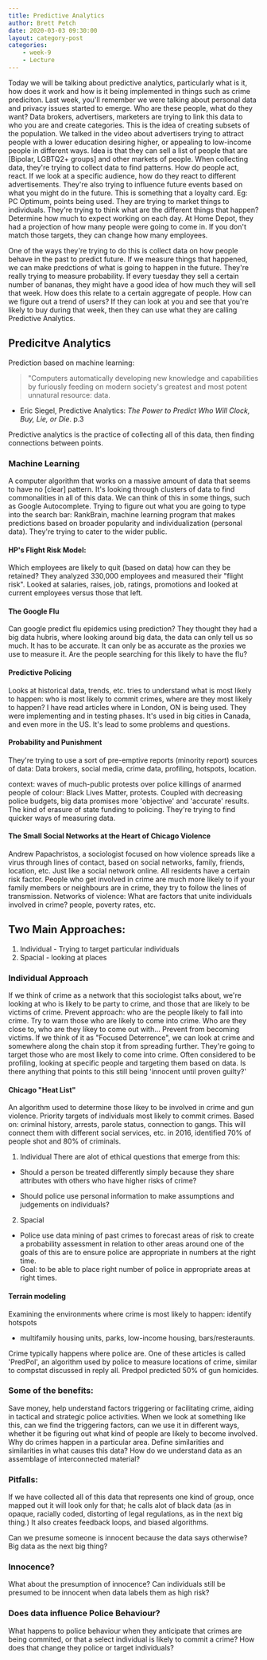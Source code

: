 ```yaml
---
title: Predictive Analytics
author: Brett Petch
date: 2020-03-03 09:30:00
layout: category-post
categories: 
    - week-9
    - Lecture
---
```


Today we will be talking about predictive analytics, particularly what is it, how does it work and how is it being implemented in things such as crime prediciton. Last week, you'll remember we were talking about personal data and privacy issues started to emerge. Who are these people, what do they want? Data brokers, advertisers, marketers are trying to link this data to who you are and create categories. This is the idea of creating subsets of the population. We talked in the video about advertisers trying to attract people with a lower education desiring higher, or appealing to low-income people in different ways. Idea is that they can sell a list of people that are [Bipolar, LGBTQ2+ groups] and other markets of people. When collecting data, they're trying to collect data to find patterns. How do people act, react. If we look at a specific audience, how do they react to different advertisements. They're also trying to influence future events based on what you might do in the future. This is something that a loyalty card. Eg: PC Optimum, points being used. They are trying to market things to individuals. They're trying to think what are the different things that happen? Determine how much to expect working on each day. At Home Depot, they had a projection of how many people were going to come in. If you don't match those targets, they can change how many employees. 

One of the ways they're trying to do this is collect data on how people behave in the past to predict future. If we measure things that happened, we can make predctions of what is going to happen in the future. They're really trying to measure probability. If every tuesday they sell a certain number of bananas, they might have a good idea of how much they will sell that week. How does this relate to a certain aggregate of people. How can we figure out a trend of users? If they can look at you and see that you're likely to buy during that week, then they can use what they are calling Predictive Analytics.

## Predicitve Analytics
Prediction based on machine learning: 
> "Computers automatically developing new knowledge and capabilities by furiously feeding on modern society's greatest and most potent unnatural resource: data.
- Eric Siegel, Predictive Analytics: *The Power to Predict Who Will Clock, Buy, Lie, or Die*. p.3

Predictive analytics is the practice of collecting all of this data, then finding connections between points.

### Machine Learning
A computer algorithm that works on a massive amount of data that seems to have no [clear] pattern. It's looking through clusters of data to find commonalities in all of this data. We can think of this in some things, such as Google Autocomplete. Trying to figure out what you are going to type into the search bar: RankBrain, machine learning program that makes predictions based on broader popularity and individualization (personal data). They're trying to cater to the wider public.

#### HP's Flight Risk Model:
Which employees are likely to quit (based on data) how can they be retained? They analyzed 330,000 employees and measured their "flight risk". Looked at salaries, raises, job, ratings, promotions and looked at current employees versus those that left. 

#### The Google Flu
Can google predict flu epidemics using prediction? They thought they had a big data hubris, where looking around big data, the data can only tell us so much. It has to be accurate. It can only be as accurate as the proxies we use to measure it. Are the people searching for this likely to have the flu? 

#### Predictive Policing
Looks at historical data, trends, etc. tries to understand what is most likely to happen: who is most likely to commit crimes, where are they most likely to happen? I have read articles where in London, ON is being used. They were implementing and in testing phases. It's used in big cities in Canada, and even more in the US. It's lead to some problems and questions. 

#### Probability and Punishment
They're trying to use a sort of pre-emptive reports (minority report) sources of data: Data brokers, social media, crime data, profiling, hotspots, location.

context: waves of much-public protests over police killings of anarmed people of colour: Black Lives Matter, protests. Coupled with decreasing police budgets, big data promises more 'objective' and 'accurate' results. The kind of erasure of state funding to policing. They're trying to find quicker ways of measuring data. 

#### The Small Social Networks at the Heart of Chicago Violence
Andrew Papachristos, a sociologist focused on how violence spreads like a virus through lines of contact, based on social networks, family, friends, location, etc. Just like a social network online. All residents have a certain risk factor. People who get involved in crime are much more likely to if your family members or neighbours are in crime, they try to follow the lines of transmission. Networks of violence: What are factors that unite individuals involved in crime? people, poverty rates, etc. 

## Two Main Approaches:
1. Individual - Trying to target particular individuals
2. Spacial - looking at places

### Individual Approach
If we think of crime as a network that this sociologist talks about, we're looking at who is likely to be party to crime, and those that are likely to be victims of crime. Prevent approach: who are the people likely to fall into crime. Try to warn those who are likely to come into crime. Who are they close to, who are they likey to come out with... Prevent from becoming victims. If we think of it as "Focused Deterrence", we can look at crime and somewhere along the chain stop it from spreading further. They're going to target those who are most likely to come into crime. Often considered to be profiling, looking at specific people and targeting them based on data. Is there anything that points to this still being 'innocent until proven guilty?'

#### Chicago "Heat List"
An algorithm used to determine those likey to be involved in crime and gun violence. Priority targets of individuals most likely to commit crimes. Based on: criminal history, arrests, parole status, connection to gangs. This will connect them with different social services, etc.  in 2016, identified 70% of people shot and 80% of criminals. 

1. Individual 
There are alot of ethical questions that emerge from this: 
- Should a person be treated differently simply because they share attributes with others who have higher risks of crime?

- Should police use personal information to make assumptions and judgements on individuals? 

2. Spacial
- Police use data mining of past crimes to forecast areas of risk to create a probability assessment in relation to other areas around
one of the goals of this are to ensure police are appropriate in numbers at the right time.
- Goal: to be able to place right number of police in appropriate areas at right times.

#### Terrain modeling
Examining the environments where crime is most likely to happen: identify hotspots
- multifamily housing units, parks, low-income housing, bars/resteraunts.

Crime typically happens where police are. One of these articles is called 'PredPol', an algorithm used by police to measure locations of crime, similar to compstat discussed in reply all. Predpol predicted 50% of gun homicides.

### Some of the benefits:
Save money, help understand factors triggering or facilitating crime, aiding in tactical and strategic police activities. When we look at something like this, can we find the triggering factors, can we use it in different ways, whether it be figuring out what kind of people are likely to become involved. Why do crimes happen in a particular area. Define similarities and similarities in what causes this data? How do we understand data as an assemblage of interconnected material?

### Pitfalls: 
If we have collected all of this data that represents one kind of group, once mapped out it will look only for that; he calls alot of black data (as in opaque, racially coded, distorting of legal regulations, as in the next big thing.) It also creates feedback loops, and biased algorithms. 

Can we presume someone is innocent because the data says otherwise? Big data as the next big thing? 

### Innocence? 
What about the presumption of innocence? Can individuals still be presumed to be innocent when data labels them as high risk? 

### Does data influence Police Behaviour?
What happens to police behaviour when they anticipate that crimes are being commited, or that a select individual is likely to commit a crime? How does that change they police or target individuals?

